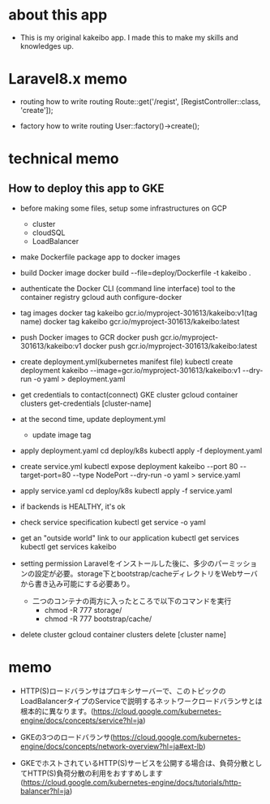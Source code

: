 # about this app
- This is my original kakeibo app. I made this to make my skills and knowledges up.


# Laravel8.x memo
- routing
how to write routing
Route::get('/regist', [RegistController::class, 'create']);

- factory
how to write routing
User::factory()->create();


# technical memo

## How to deploy this app to GKE
- before making some files, setup some infrastructures on GCP
    - cluster
    - cloudSQL
    - LoadBalancer

- make Dockerfile
package app to docker images

- build Docker image
docker build --file=deploy/Dockerfile -t kakeibo .

- authenticate the Docker CLI (command line interface) tool to the container registry
gcloud auth configure-docker

- tag images
docker tag kakeibo gcr.io/myproject-301613/kakeibo:v1(tag name)
docker tag kakeibo gcr.io/myproject-301613/kakeibo:latest

- push Docker images to GCR
docker push gcr.io/myproject-301613/kakeibo:v1
docker push gcr.io/myproject-301613/kakeibo:latest

- create deployment.yml(kubernetes manifest file)
kubectl create deployment kakeibo --image=gcr.io/myproject-301613/kakeibo:v1 --dry-run -o yaml > deployment.yaml

- get credentials to contact(connect) GKE cluster
gcloud container clusters get-credentials [cluster-name]

- at the second time, update deployment.yml
    - update image tag

- apply deployment.yaml
cd deploy/k8s
kubectl apply -f deployment.yaml

- create service.yml
kubectl expose deployment kakeibo --port 80 --target-port=80 --type NodePort --dry-run -o yaml > service.yaml

- apply service.yaml
cd deploy/k8s
kubectl apply -f service.yaml

- if backends is HEALTHY, it's ok

- check service specification
kubectl get service -o yaml

- get an "outside world" link to our application
kubectl get services
kubectl get services kakeibo

- setting permission
Laravelをインストールした後に、多少のパーミッションの設定が必要。storage下とbootstrap/cacheディレクトリをWebサーバから書き込み可能にする必要あり。
    - 二つのコンテナの両方に入ったところで以下のコマンドを実行
        - chmod -R 777 storage/
        - chmod -R 777 bootstrap/cache/


- delete cluster
gcloud container clusters delete [cluster name]


# memo
- HTTP(S)ロードバランサはプロキシサーバーで、このトピックの LoadBalancerタイプのServiceで説明するネットワークロードバランサとは根本的に異なります。(https://cloud.google.com/kubernetes-engine/docs/concepts/service?hl=ja)

- GKEの3つのロードバランサ(https://cloud.google.com/kubernetes-engine/docs/concepts/network-overview?hl=ja#ext-lb)

- GKEでホストされているHTTP(S)サービスを公開する場合は、負荷分散としてHTTP(S)負荷分散の利用をおすすめします(https://cloud.google.com/kubernetes-engine/docs/tutorials/http-balancer?hl=ja)